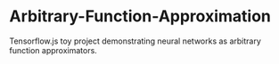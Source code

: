 # Arbitrary-Function-Approximation
Tensorflow.js toy project demonstrating neural networks as arbitrary function approximators.
